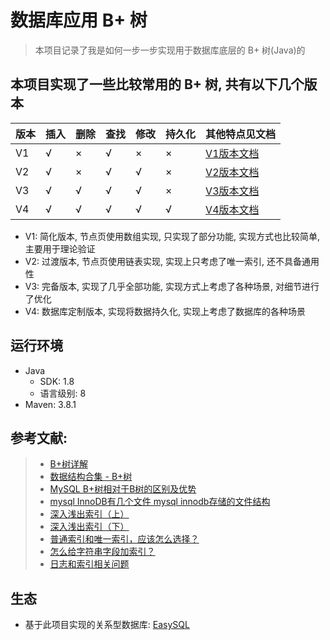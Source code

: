 # 数据库应用 B+ 树
> 本项目记录了我是如何一步一步实现用于数据库底层的 B+ 树(Java)的

## 本项目实现了一些比较常用的 B+ 树, 共有以下几个版本

| 版本  | 插入  | 删除  | 查找  | 修改  | 持久化 | 其他特点见文档                     |
|-----|-----|-----|-----|-----|-----|-----------------------------|
| V1  | √   | ×   | √   | ×   | ×   | [V1版本文档](docs/README.V1.md) |
| V2  | √   | ×   | √   | √   | ×   | [V2版本文档](docs/README.V2.md) |
| V3  | √   | √   | √   | √   | ×   | [V3版本文档](docs/README.V3.md) |
| V4  | √   | √   | √   | √   | √   | [V4版本文档](docs/README.V4.md) |

- V1: 简化版本, 节点页使用数组实现, 只实现了部分功能, 实现方式也比较简单, 主要用于理论验证
- V2: 过渡版本, 节点页使用链表实现, 实现上只考虑了唯一索引, 还不具备通用性
- V3: 完备版本, 实现了几乎全部功能, 实现方式上考虑了各种场景, 对细节进行了优化
- V4: 数据库定制版本, 实现将数据持久化, 实现上考虑了数据库的各种场景

## 运行环境
- Java
  - SDK: 1.8
  - 语言级别: 8
- Maven: 3.8.1

## 参考文献:
> - [B+树详解](https://ivanzz1001.github.io/records/post/data-structure/2018/06/16/ds-bplustree)
> - [数据结构合集 - B+树](https://www.bilibili.com/video/BV1bs421u7pY/)
> - [MySQL B+树相对于B树的区别及优势](https://juejin.cn/post/7117516433386373133)
> - [mysql InnoDB有几个文件 mysql innodb存储的文件结构](https://blog.51cto.com/u_16099267/9567953)
> - [深入浅出索引（上）](https://time.geekbang.org/column/article/69236)
> - [深入浅出索引（下）](https://time.geekbang.org/column/article/69636)
> - [普通索引和唯一索引，应该怎么选择？](https://time.geekbang.org/column/article/70848)
> - [怎么给字符串字段加索引？](https://time.geekbang.org/column/article/71492)
> - [日志和索引相关问题](https://time.geekbang.org/column/article/73161)

## 生态
- 基于此项目实现的关系型数据库: [EasySQL](https://github.com/wwkk-y/EasySQL)